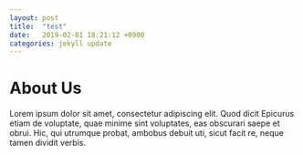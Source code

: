```yaml
---
layout: post
title:  "test"
date:   2019-02-01 18:21:12 +0900
categories: jekyll update
---
```

# About Us

Lorem ipsum dolor sit amet, consectetur adipiscing elit. Quod dicit Epicurus etiam de voluptate, quae minime sint voluptates, eas obscurari saepe et obrui. Hic, qui utrumque probat, ambobus debuit uti, sicut facit re, neque tamen dividit verbis.